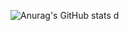 ![Anurag's GitHub stats](https://github-readme-stats.vercel.app/api?username=miniato2&show_icons=true&theme=radical)
d